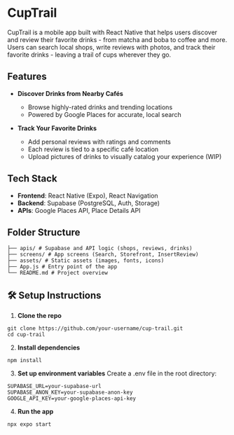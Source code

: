 # CupTrail

CupTrail is a mobile app built with React Native that helps users discover and review their favorite drinks - from matcha and boba to coffee and more. Users can search local shops, write reviews with photos, and track their favorite drinks - leaving a trail of cups wherever they go.

## Features

- **Discover Drinks from Nearby Cafés**
  - Browse highly-rated drinks and trending locations
  - Powered by Google Places for accurate, local search

- **Track Your Favorite Drinks**
  - Add personal reviews with ratings and comments
  - Each review is tied to a specific café location
  - Upload pictures of drinks to visually catalog your experience (WIP)

## Tech Stack

- **Frontend**: React Native (Expo), React Navigation
- **Backend**: Supabase (PostgreSQL, Auth, Storage)
- **APIs**: Google Places API, Place Details API

## Folder Structure
```
├── apis/ # Supabase and API logic (shops, reviews, drinks)
├── screens/ # App screens (Search, Storefront, InsertReview)
├── assets/ # Static assets (images, fonts, icons)
├── App.js # Entry point of the app
└── README.md # Project overview
```
## 🛠️ Setup Instructions

1. **Clone the repo**
```
git clone https://github.com/your-username/cup-trail.git
cd cup-trail
```
2. **Install dependencies**
```
npm install
```

3. **Set up environment variables**
Create a .env file in the root directory:

```
SUPABASE_URL=your-supabase-url
SUPABASE_ANON_KEY=your-supabase-anon-key
GOOGLE_API_KEY=your-google-places-api-key
```

4. **Run the app**
```
npx expo start
```
